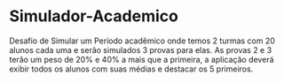 # Simulador-Academico
Desafio de Simular um Período acadêmico onde temos 2 turmas com 20 alunos cada uma e serão simulados 3 provas para elas. As provas 2 e 3 terão um peso de 20% e 40% a mais que a primeira, a aplicação deverá exibir todos os alunos com suas médias e destacar os 5 primeiros.
